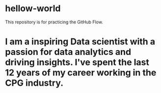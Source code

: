 # hellow-world
This repository is for practicing the GitHub Flow.
# I am a inspiring Data scientist with a passion for data analytics and driving insights. I've spent the last 12 years of my career working in the CPG industry.
